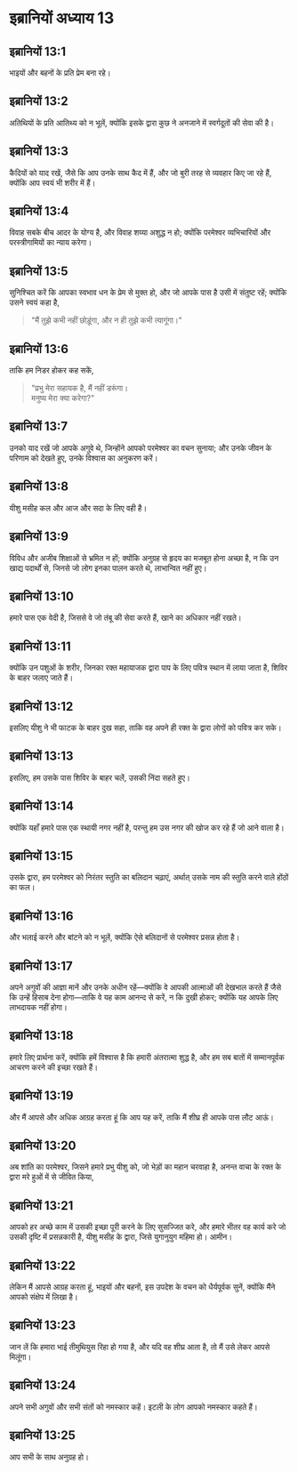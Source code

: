 # इब्रानियों अध्याय 13

## इब्रानियों 13:1

भाइयों और बहनों के प्रति प्रेम बना रहे।

## इब्रानियों 13:2

अतिथियों के प्रति आतिथ्य को न भूलें, क्योंकि इसके द्वारा कुछ ने अनजाने में स्वर्गदूतों की सेवा की है।

## इब्रानियों 13:3

कैदियों को याद रखें, जैसे कि आप उनके साथ कैद में हैं, और जो बुरी तरह से व्यवहार किए जा रहे हैं, क्योंकि आप स्वयं भी शरीर में हैं।

## इब्रानियों 13:4

विवाह सबके बीच आदर के योग्य है, और विवाह शय्या अशुद्ध न हो; क्योंकि परमेश्वर व्यभिचारियों और परस्त्रीगामियों का न्याय करेगा।

## इब्रानियों 13:5

सुनिश्चित करें कि आपका स्वभाव धन के प्रेम से मुक्त हो, और जो आपके पास है उसी में संतुष्ट रहें; क्योंकि उसने स्वयं कहा है,

> "मैं तुझे कभी नहीं छोड़ूंगा, और न ही तुझे कभी त्यागूंगा।"

## इब्रानियों 13:6

ताकि हम निडर होकर कह सकें,

> "प्रभु मेरा सहायक है, मैं नहीं डरूंगा।  
> मनुष्य मेरा क्या करेगा?"

## इब्रानियों 13:7

उनको याद रखें जो आपके अगुवे थे, जिन्होंने आपको परमेश्वर का वचन सुनाया; और उनके जीवन के परिणाम को देखते हुए, उनके विश्वास का अनुकरण करें।

## इब्रानियों 13:8

यीशु मसीह कल और आज और सदा के लिए वही है।

## इब्रानियों 13:9

विविध और अजीब शिक्षाओं से भ्रमित न हों; क्योंकि अनुग्रह से हृदय का मजबूत होना अच्छा है, न कि उन खाद्य पदार्थों से, जिनसे जो लोग इनका पालन करते थे, लाभान्वित नहीं हुए।

## इब्रानियों 13:10

हमारे पास एक वेदी है, जिससे वे जो तंबू की सेवा करते हैं, खाने का अधिकार नहीं रखते।

## इब्रानियों 13:11

क्योंकि उन पशुओं के शरीर, जिनका रक्त महायाजक द्वारा पाप के लिए पवित्र स्थान में लाया जाता है, शिविर के बाहर जलाए जाते हैं।

## इब्रानियों 13:12

इसलिए यीशु ने भी फाटक के बाहर दुख सहा, ताकि वह अपने ही रक्त के द्वारा लोगों को पवित्र कर सके।

## इब्रानियों 13:13

इसलिए, हम उसके पास शिविर के बाहर चलें, उसकी निंदा सहते हुए।

## इब्रानियों 13:14

क्योंकि यहाँ हमारे पास एक स्थायी नगर नहीं है, परन्तु हम उस नगर की खोज कर रहे हैं जो आने वाला है।

## इब्रानियों 13:15

उसके द्वारा, हम परमेश्वर को निरंतर स्तुति का बलिदान चढ़ाएं, अर्थात् उसके नाम की स्तुति करने वाले होंठों का फल।

## इब्रानियों 13:16

और भलाई करने और बांटने को न भूलें, क्योंकि ऐसे बलिदानों से परमेश्वर प्रसन्न होता है।

## इब्रानियों 13:17

अपने अगुवों की आज्ञा मानें और उनके अधीन रहें—क्योंकि वे आपकी आत्माओं की देखभाल करते हैं जैसे कि उन्हें हिसाब देना होगा—ताकि वे यह काम आनन्द से करें, न कि दुखी होकर; क्योंकि यह आपके लिए लाभदायक नहीं होगा।

## इब्रानियों 13:18

हमारे लिए प्रार्थना करें, क्योंकि हमें विश्वास है कि हमारी अंतरात्मा शुद्ध है, और हम सब बातों में सम्मानपूर्वक आचरण करने की इच्छा रखते हैं।

## इब्रानियों 13:19

और मैं आपसे और अधिक आग्रह करता हूं कि आप यह करें, ताकि मैं शीघ्र ही आपके पास लौट आऊं।

## इब्रानियों 13:20

अब शांति का परमेश्वर, जिसने हमारे प्रभु यीशु को, जो भेड़ों का महान चरवाहा है, अनन्त वाचा के रक्त के द्वारा मरे हुओं में से जीवित किया,

## इब्रानियों 13:21

आपको हर अच्छे काम में उसकी इच्छा पूरी करने के लिए सुसज्जित करे, और हमारे भीतर वह कार्य करे जो उसकी दृष्टि में प्रसन्नकारी है, यीशु मसीह के द्वारा, जिसे युगानुयुग महिमा हो। आमीन।

## इब्रानियों 13:22

लेकिन मैं आपसे आग्रह करता हूं, भाइयों और बहनों, इस उपदेश के वचन को धैर्यपूर्वक सुनें, क्योंकि मैंने आपको संक्षेप में लिखा है।

## इब्रानियों 13:23

जान लें कि हमारा भाई तीमुथियुस रिहा हो गया है, और यदि वह शीघ्र आता है, तो मैं उसे लेकर आपसे मिलूंगा।

## इब्रानियों 13:24

अपने सभी अगुवों और सभी संतों को नमस्कार कहें। इटली के लोग आपको नमस्कार कहते हैं।

## इब्रानियों 13:25

आप सभी के साथ अनुग्रह हो।
